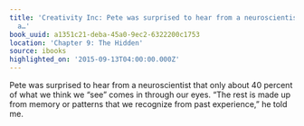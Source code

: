 ```yaml
---
title: 'Creativity Inc: Pete was surprised to hear from a neuroscientist that only
  a…'
book_uuid: a1351c21-deba-45a0-9ec2-6322200c1753
location: 'Chapter 9: The Hidden'
source: ibooks
highlighted_on: '2015-09-13T04:00:00.000Z'
---
```


Pete was surprised to hear from a neuroscientist that only about 40 percent of what we think we “see” comes in through our eyes. “The rest is made up from memory or patterns that we recognize from past experience,” he told me.